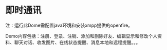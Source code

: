 # 即时通讯

注：运行此Dome需配置java环境和安装xmpp提供的openfire。

Demo内容包括：注册、登录、注销、添加和删除好友、编辑显示和修改个人资料、聊天对话、收发图片、在线状态提醒、消息本地和远程提醒。。。
